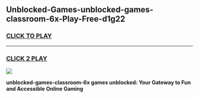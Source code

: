 
## Unblocked-Games-unblocked-games-classroom-6x-Play-Free-d1g22
<h3>
<a href="https://premium76.site?title=unblocked-games-classroom-6x&ref=23A">CLICK TO PLAY</a></h3>
<hr>

<h3>
<a href="https://premium76.site?title=unblocked-games-classroom-6x&ref=23A">CLICK 2 PLAY</a>
  
</h3>

<a href="https://premium76.site?title=unblocked-games-classroom-6x&ref=23A"><img src="https://clearcache.store/games.png"></a>


**unblocked-games-classroom-6x games unblocked: Your Gateway to Fun and Accessible Online Gaming**
